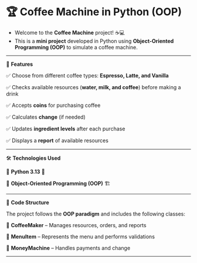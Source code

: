 # 🏆 Coffee Machine in Python (OOP)  

- Welcome to the **Coffee Machine** project! ☕💻  
- This is a **mini project** developed in Python using **Object-Oriented Programming (OOP)** to simulate a coffee machine.  

---  

🚀 **Features**  

✅ Choose from different coffee types: **Espresso, Latte, and Vanilla**  

✅ Checks available resources (**water, milk, and coffee**) before making a drink  

✅ Accepts **coins** for purchasing coffee  

✅ Calculates **change** (if needed)  

✅ Updates **ingredient levels** after each purchase  

✅ Displays a **report** of available resources  

---  

🛠️ **Technologies Used**  

🔹 **Python 3.13** 🐍  

🔹 **Object-Oriented Programming (OOP)** 🏗️  

---  

🤖 **Code Structure**  

The project follows the **OOP paradigm** and includes the following classes:  

📌 **CoffeeMaker** – Manages resources, orders, and reports  

📌 **MenuItem** – Represents the menu and performs validations  

📌 **MoneyMachine** – Handles payments and change  

---
